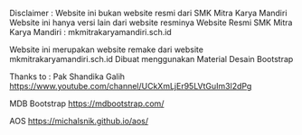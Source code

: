 Disclaimer :
Website ini bukan website resmi dari SMK Mitra Karya Mandiri 
Website ini hanya versi lain dari website resminya
Website Resmi SMK Mitra Karya Mandiri : mkmitrakaryamandiri.sch.id


Website ini merupakan website remake dari website  mkmitrakaryamandiri.sch.id
Dibuat menggunakan Material Desain Bootstrap


Thanks to :
Pak Shandika Galih
https://www.youtube.com/channel/UCkXmLjEr95LVtGuIm3l2dPg

MDB Bootstrap
https://mdbootstrap.com/

AOS
https://michalsnik.github.io/aos/
